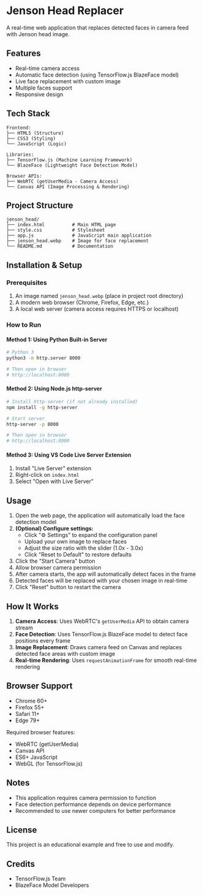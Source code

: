 # Jenson Head Replacer

A real-time web application that replaces detected faces in camera feed with Jenson head image.

## Features

- Real-time camera access
- Automatic face detection (using TensorFlow.js BlazeFace model)
- Live face replacement with custom image
- Multiple faces support
- Responsive design

## Tech Stack

```
Frontend:
├── HTML5 (Structure)
├── CSS3 (Styling)
└── JavaScript (Logic)

Libraries:
├── TensorFlow.js (Machine Learning Framework)
└── BlazeFace (Lightweight Face Detection Model)

Browser APIs:
├── WebRTC (getUserMedia - Camera Access)
└── Canvas API (Image Processing & Rendering)
```

## Project Structure

```
jenson_head/
├── index.html          # Main HTML page
├── style.css           # Stylesheet
├── app.js              # JavaScript main application
├── jenson_head.webp    # Image for face replacement
└── README.md           # Documentation
```

## Installation & Setup

### Prerequisites

1. An image named `jenson_head.webp` (place in project root directory)
2. A modern web browser (Chrome, Firefox, Edge, etc.)
3. A local web server (camera access requires HTTPS or localhost)

### How to Run

#### Method 1: Using Python Built-in Server

```bash
# Python 3
python3 -m http.server 8000

# Then open in browser
# http://localhost:8000
```

#### Method 2: Using Node.js http-server

```bash
# Install http-server (if not already installed)
npm install -g http-server

# Start server
http-server -p 8000

# Then open in browser
# http://localhost:8000
```

#### Method 3: Using VS Code Live Server Extension

1. Install "Live Server" extension
2. Right-click on `index.html`
3. Select "Open with Live Server"

## Usage

1. Open the web page, the application will automatically load the face detection model
2. **(Optional) Configure settings:**
   - Click "⚙️ Settings" to expand the configuration panel
   - Upload your own image to replace faces
   - Adjust the size ratio with the slider (1.0x - 3.0x)
   - Click "Reset to Default" to restore defaults
3. Click the "Start Camera" button
4. Allow browser camera permission
5. After camera starts, the app will automatically detect faces in the frame
6. Detected faces will be replaced with your chosen image in real-time
7. Click "Reset" button to restart the camera

## How It Works

1. **Camera Access**: Uses WebRTC's `getUserMedia` API to obtain camera stream
2. **Face Detection**: Uses TensorFlow.js BlazeFace model to detect face positions every frame
3. **Image Replacement**: Draws camera feed on Canvas and replaces detected face areas with custom image
4. **Real-time Rendering**: Uses `requestAnimationFrame` for smooth real-time rendering

## Browser Support

- Chrome 60+
- Firefox 55+
- Safari 11+
- Edge 79+

Required browser features:
- WebRTC (getUserMedia)
- Canvas API
- ES6+ JavaScript
- WebGL (for TensorFlow.js)

## Notes

- This application requires camera permission to function
- Face detection performance depends on device performance
- Recommended to use newer computers for better performance

## License

This project is an educational example and free to use and modify.

## Credits

- TensorFlow.js Team
- BlazeFace Model Developers
